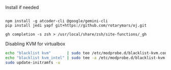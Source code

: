 Install if needed

```

npm install -g atcoder-cli @google/gemini-cli
pip install jedi yapf git+https://github.com/rotarymars/oj.git

gh completion -s zsh > /usr/local/share/zsh/site-functions/_gh

```

Disabling KVM for virtualbox
```bash
echo "blacklist kvm"       | sudo tee /etc/modprobe.d/blacklist-kvm.conf
echo "blacklist kvm_intel" | sudo tee -a /etc/modprobe.d/blacklist-kvm.conf
sudo update-initramfs -u

```
